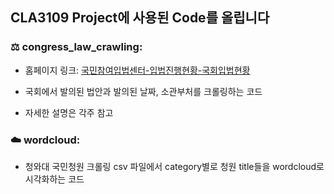 ## CLA3109 Project에 사용된 Code를 올립니다

### ⚖️ **congress_law_crawling:**


- 홈페이지 링크: [국민참여입법센터-입법진행현황-국회입법현황](https://opinion.lawmaking.go.kr/gcom/nsmLmSts/out?pageIndex=1)

- 국회에서 발의된 법안과 발의된 날짜, 소관부처를 크롤링하는 코드

- 자세한 설명은 각주 참고


### ☁️ **wordcloud:**


- 청와대 국민청원 크롤링 csv 파일에서 category별로 청원 title들을 wordcloud로 시각화하는 코드


